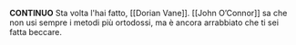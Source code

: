 **CONTINUO**
Sta volta l'hai fatto, [[Dorian Vane]]. [[John O’Connor]] sa che non usi sempre i metodi più ortodossi, ma è ancora arrabbiato che ti sei fatta beccare. 
